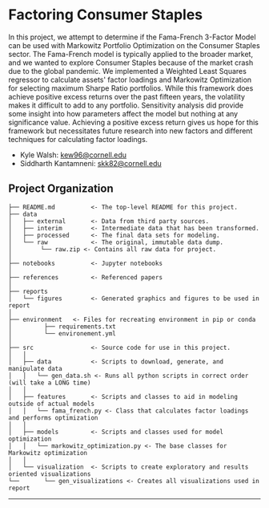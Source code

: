 Factoring Consumer Staples
==============================

In this project, we attempt to determine if the Fama-French 3-Factor Model can be used with Markowitz Portfolio
Optimization on the Consumer Staples sector. The Fama-French model is typically applied to the broader market, and we
wanted to explore Consumer Staples because of the market crash due to the global pandemic. We implemented a Weighted
Least Squares regressor to calculate assets' factor loadings and Markowitz Optimization for selecting maximum Sharpe
Ratio portfolios. While this framework does achieve positive excess returns over the past fifteen years, the volatility
makes it difficult to add to any portfolio. Sensitivity analysis did provide some insight into how parameters affect the
model but nothing at any significance value. Achieving a positive excess return gives us hope for this framework but
necessitates future research into new factors and different techniques for calculating factor loadings.

- Kyle Walsh: [kew96@cornell.edu](mailto:kew96@cornell.edu?Subject=Factoring%20Consumer%20Staples%20Project)
- Siddharth Kantamneni: [skk82@cornell.edu](mailto:skk82@cornell.edu?Subject=Factoring%20Consumer%20Staples%20Project)

Project Organization
------------

    ├── README.md          <- The top-level README for this project.
    ├── data
    │   ├── external       <- Data from third party sources.
    │   ├── interim        <- Intermediate data that has been transformed.
    │   ├── processed      <- The final data sets for modeling.
    │   └── raw            <- The original, immutable data dump.
    │        └── raw.zip <- Contains all raw data for project.
    │
    ├── notebooks          <- Jupyter notebooks
    │
    ├── references         <- Referenced papers
    │
    ├── reports
    │   └── figures        <- Generated graphics and figures to be used in report
    │
    ├── environment   <- Files for recreating environment in pip or conda
    │         ├── requirements.txt
    │         └── environement.yml
    │
    ├── src                <- Source code for use in this project.
    │   │
    │   ├── data           <- Scripts to download, generate, and manipulate data
    │   │   └── gen_data.sh <- Runs all python scripts in correct order (will take a LONG time)
    │   │
    │   ├── features       <- Scripts and classes to aid in modeling outside of actual models
    │   │   └── fama_french.py <- Class that calculates factor loadings and performs optimization
    │   │
    │   ├── models         <- Scripts and classes used for model optimization
    │   │   └── markowitz_optimization.py <- The base classes for Markowitz optimization
    │   │
    │   └── visualization  <- Scripts to create exploratory and results oriented visualizations
    └──       └── gen_visualizations <- Creates all visualizations used in report

--------
